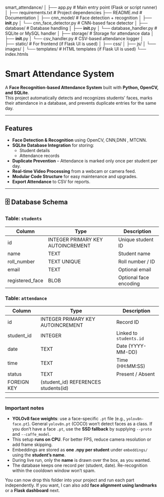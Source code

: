 #
smart_attendance/
│
├── app.py                        # Main entry point (Flask or script runner)
│
├── requirements.txt              # Project dependencies
├── README.md                     # Documentation
│
├── cnn_model/                    # Face detection + recognition
│   ├── __init__.py
│   └── cnn_face_detector.py       # CNN-based face detector
│
├── database/                     # Database handling
│   ├── __init__.py
│   └── database_handler.py        # SQLite or MySQL handler
│
├── storage/                      # Storage for attendance data
│   ├── __init__.py
│   └── csv_handler.py             # CSV-based attendance logger
│               
├── static/                       # For frontend (if Flask UI is used)
│   ├── css/
│   ├── js/
│   └── images/
│
└── templates/                    # HTML templates (if Flask UI is used)
    └── index.htmls
#

# Smart Attendance System
A **Face Recognition-based Attendance System** built with **Python, OpenCV, and SQLite**.  
This project automatically detects and recognizes students' faces, marks their attendance in a database, and prevents duplicate entries for the same day.

--------------------------------------------------------------------------------------------------------------------------

## Features
- **Face Detection & Recognition** using OpenCV, CNN,DNN , MTCNN.
- **SQLite Database Integration** for storing:
  - Student details
  - Attendance records
- **Duplicate Prevention** – Attendance is marked only once per student per day.
- **Real-time Video Processing** from a webcam or camera feed.
- **Modular Code Structure** for easy maintenance and upgrades.
- **Export Attendance** to CSV for reports.

------------------------------------------------------------------------------------------------------------------------

## 🗄 Database Schema

### Table: `students`
| Column           | Type      | Description |
|------------------|-----------|-------------|
| id               | INTEGER PRIMARY KEY AUTOINCREMENT | Unique student ID |
| name             | TEXT      | Student name |
| roll_number      | TEXT UNIQUE | Roll number / ID |
| email            | TEXT      | Optional email |
| registered_face  | BLOB      | Optional face encoding |

### Table: `attendance`
| Column       | Type      | Description |
|--------------|-----------|-------------|
| id           | INTEGER PRIMARY KEY AUTOINCREMENT | Record ID |
| student_id   | INTEGER   | Linked to `students.id` |
| date         | TEXT      | Date (YYYY-MM-DD) |
| time         | TEXT      | Time (HH:MM:SS) |
| status       | TEXT      | Present / Absent |
| FOREIGN KEY  | (student_id) REFERENCES students(id) |

----------------------------------------------------------------------------------------------------------------------


### Important notes
- **YOLOv8 face weights**: use a face-specific `.pt` file (e.g., `yolov8n-face.pt`). General `yolov8n.pt` (COCO) won’t detect faces as a class. If you don’t have a face `.pt`, use the **SSD fallback** by supplying `--proto` and `--caffe_model`.
- This setup **runs on CPU**. For better FPS, reduce camera resolution or add frame skipping.
- Embeddings are stored as **one .npy per student** under `embeddings/` using the **student’s name**.
- During live run, only the **name** is drawn over the box, as you wanted.
- The database keeps one record per (student, date). Re-recognition within the cooldown window won’t spam.

You can now drop this folder into your project and run each part independently. If you want, I can also add **face alignment using landmarks** or a **Flask dashboard** next.
##
